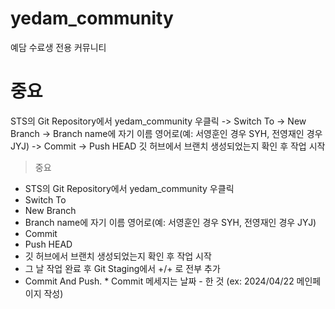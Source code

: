 # yedam_community
예담 수료생 전용 커뮤니티

# 중요
STS의 Git Repository에서 yedam_community 우클릭 -> Switch To -> New Branch -> Branch name에 자기 이름 영어로(예: 서영훈인 경우 SYH, 전영재인 경우 JYJ) 
-> Commit -> Push HEAD
깃 허브에서 브랜치 생성되었는지 확인 후 작업 시작

> 중요
- STS의 Git Repository에서 yedam_community 우클릭
- Switch To
- New Branch
- Branch name에 자기 이름 영어로(예: 서영훈인 경우 SYH, 전영재인 경우 JYJ) 
- Commit
- Push HEAD
- 깃 허브에서 브랜치 생성되었는지 확인 후 작업 시작
- 그 날 작업 완료 후 Git Staging에서 +/+ 로 전부 추가
- Commit And Push. * Commit 메세지는 날짜 - 한 것 (ex: 2024/04/22 메인페이지 작성)
